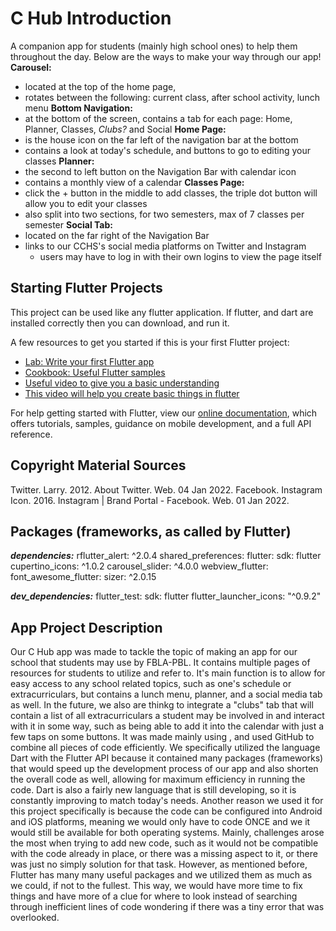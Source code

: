 # C Hub Introduction

A companion app for students (mainly high school ones) to help them throughout the day. Below are the ways to make your way through our app!
**Carousel:**
  - located at the top of the home page, 
  - rotates between the following: current class, after school activity, lunch menu
**Bottom Navigation:**
  - at the bottom of the screen, contains a tab for each page: Home, Planner, Classes, _Clubs?_ and Social
**Home Page:**
  - is the house icon on the far left of the navigation bar at the bottom
  - contains a look at today's schedule, and buttons to go to editing your classes
**Planner:**
  - the second to left button on the Navigation Bar with calendar icon
  - contains a monthly view of a calendar
**Classes Page:**
  - click the + button in the middle to add classes, the triple dot button will allow you to edit your classes
  - also split into two sections, for two semesters, max of 7 classes per semester
**Social Tab:**
  - located on the far right of the Navigation Bar
  - links to our CCHS's social media platforms on Twitter and Instagram
    - users may have to log in with their own logins to view the page itself


## Starting Flutter Projects

This project can be used like any flutter application. If flutter, and dart are installed correctly then you can download, and run it.

A few resources to get you started if this is your first Flutter project:

- [Lab: Write your first Flutter app](https://flutter.dev/docs/get-started/codelab)
- [Cookbook: Useful Flutter samples](https://flutter.dev/docs/cookbook)
- [Useful video to give you a basic understanding](https://www.youtube.com/watch?v=1xipg02Wu8s)
- [This video will help you create basic things in flutter](https://www.youtube.com/watch?v=7JdcGBSWo50)

For help getting started with Flutter, view our
[online documentation](https://flutter.dev/docs), which offers tutorials,
samples, guidance on mobile development, and a full API reference.


## Copyright Material Sources

  Twitter. Larry. 2012. About Twitter. Web. 04 Jan 2022.
  Facebook. Instagram Icon. 2016. Instagram | Brand Portal - Facebook. Web. 01 Jan 2022. 


## Packages (frameworks, as called by Flutter)

___dependencies:___
  rflutter_alert: ^2.0.4
  shared_preferences:
  flutter:
    sdk: flutter
  cupertino_icons: ^1.0.2
  carousel_slider: ^4.0.0
  webview_flutter:
  font_awesome_flutter:
  sizer: ^2.0.15

___dev_dependencies:___
  flutter_test:
    sdk: flutter
  flutter_launcher_icons: "^0.9.2"



## App Project Description

Our C Hub app was made to tackle the topic of making an app for our school that students may use by FBLA-PBL. It contains multiple pages of resources for students to utilize and refer to. It's main function is to allow for easy access to any school related topics, such as one's schedule or extracurriculars, but contains a lunch menu, planner, and a social media tab as well. In the future, we also are thinkg to integrate a "clubs" tab that will contain a list of all extracurriculars a student may be involved in and interact with it in some way, such as being able to add it into the calendar with just a few taps on some buttons. 
It was made mainly using <insert IDEs>, and used GitHub to combine all pieces of code efficiently. We specifically utilized the language Dart with the Flutter API because it contained many packages (frameworks) that would speed up the development process of our app and also shorten the overall code as well, allowing for maximum efficiency in running the code. Dart is also a fairly new language that is still developing, so it is constantly improving to match today's needs. Another reason we used it for this project specifically is because the code can be configured into Android and iOS platforms, meaning we would only have to code ONCE and we it would still be available for both operating systems. 
Mainly, challenges arose the most when trying to add new code, such as it would not be compatible with the code already in place, or there was a missing aspect to it, or there was just no simply solution for that task. However, as mentioned before, Flutter has many many useful packages and we utilized them as much as we could, if not to the fullest. This way, we would have more time to fix things and have more of a clue for where to look instead of searching through inefficient lines of code wondering if there was a tiny error that was overlooked. 
